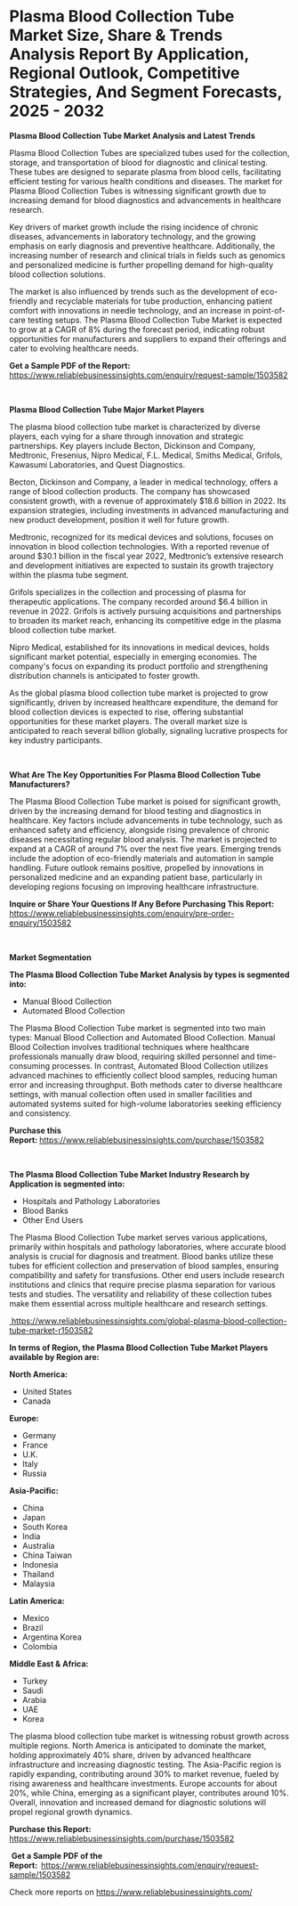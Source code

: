 <p><h1>Plasma Blood Collection Tube Market Size, Share & Trends Analysis Report By Application, Regional Outlook, Competitive Strategies, And Segment Forecasts, 2025 - 2032</h1></p><p><strong>Plasma Blood Collection Tube Market Analysis and Latest Trends</strong></p>
<p><p>Plasma Blood Collection Tubes are specialized tubes used for the collection, storage, and transportation of blood for diagnostic and clinical testing. These tubes are designed to separate plasma from blood cells, facilitating efficient testing for various health conditions and diseases. The market for Plasma Blood Collection Tubes is witnessing significant growth due to increasing demand for blood diagnostics and advancements in healthcare research.</p><p>Key drivers of market growth include the rising incidence of chronic diseases, advancements in laboratory technology, and the growing emphasis on early diagnosis and preventive healthcare. Additionally, the increasing number of research and clinical trials in fields such as genomics and personalized medicine is further propelling demand for high-quality blood collection solutions.</p><p>The market is also influenced by trends such as the development of eco-friendly and recyclable materials for tube production, enhancing patient comfort with innovations in needle technology, and an increase in point-of-care testing setups. The Plasma Blood Collection Tube Market is expected to grow at a CAGR of 8% during the forecast period, indicating robust opportunities for manufacturers and suppliers to expand their offerings and cater to evolving healthcare needs.</p></p>
<p><strong>Get a Sample PDF of the Report:&nbsp;</strong> <a href="https://www.reliablebusinessinsights.com/enquiry/request-sample/1503582?utm_campaign=2242&utm_medium=2&utm_source=Github&utm_content=ia&utm_term=23032025&utm_id=plasma-blood-collection-tube">https://www.reliablebusinessinsights.com/enquiry/request-sample/1503582</a></p>
<p>&nbsp;</p>
<p><strong>Plasma Blood Collection Tube Major Market Players</strong></p>
<p><p>The plasma blood collection tube market is characterized by diverse players, each vying for a share through innovation and strategic partnerships. Key players include Becton, Dickinson and Company, Medtronic, Fresenius, Nipro Medical, F.L. Medical, Smiths Medical, Grifols, Kawasumi Laboratories, and Quest Diagnostics.</p><p>Becton, Dickinson and Company, a leader in medical technology, offers a range of blood collection products. The company has showcased consistent growth, with a revenue of approximately $18.6 billion in 2022. Its expansion strategies, including investments in advanced manufacturing and new product development, position it well for future growth.</p><p>Medtronic, recognized for its medical devices and solutions, focuses on innovation in blood collection technologies. With a reported revenue of around $30.1 billion in the fiscal year 2022, Medtronic’s extensive research and development initiatives are expected to sustain its growth trajectory within the plasma tube segment.</p><p>Grifols specializes in the collection and processing of plasma for therapeutic applications. The company recorded around $6.4 billion in revenue in 2022. Grifols is actively pursuing acquisitions and partnerships to broaden its market reach, enhancing its competitive edge in the plasma blood collection tube market.</p><p>Nipro Medical, established for its innovations in medical devices, holds significant market potential, especially in emerging economies. The company's focus on expanding its product portfolio and strengthening distribution channels is anticipated to foster growth.</p><p>As the global plasma blood collection tube market is projected to grow significantly, driven by increased healthcare expenditure, the demand for blood collection devices is expected to rise, offering substantial opportunities for these market players. The overall market size is anticipated to reach several billion globally, signaling lucrative prospects for key industry participants.</p></p>
<p>&nbsp;</p>
<p><strong>What Are The Key Opportunities For Plasma Blood Collection Tube Manufacturers?</strong></p>
<p><p>The Plasma Blood Collection Tube market is poised for significant growth, driven by the increasing demand for blood testing and diagnostics in healthcare. Key factors include advancements in tube technology, such as enhanced safety and efficiency, alongside rising prevalence of chronic diseases necessitating regular blood analysis. The market is projected to expand at a CAGR of around 7% over the next five years. Emerging trends include the adoption of eco-friendly materials and automation in sample handling. Future outlook remains positive, propelled by innovations in personalized medicine and an expanding patient base, particularly in developing regions focusing on improving healthcare infrastructure.</p></p>
<p><strong>Inquire or Share Your Questions If Any Before Purchasing This Report:</strong> <a href="https://www.reliablebusinessinsights.com/enquiry/pre-order-enquiry/1503582?utm_campaign=2242&utm_medium=2&utm_source=Github&utm_content=ia&utm_term=23032025&utm_id=plasma-blood-collection-tube">https://www.reliablebusinessinsights.com/enquiry/pre-order-enquiry/1503582</a></p>
<p>&nbsp;</p>
<p><strong>Market Segmentation</strong></p>
<p><strong>The Plasma Blood Collection Tube Market Analysis by types is segmented into:</strong></p>
<p><ul><li>Manual Blood Collection</li><li>Automated Blood Collection</li></ul></p>
<p><p>The Plasma Blood Collection Tube market is segmented into two main types: Manual Blood Collection and Automated Blood Collection. Manual Blood Collection involves traditional techniques where healthcare professionals manually draw blood, requiring skilled personnel and time-consuming processes. In contrast, Automated Blood Collection utilizes advanced machines to efficiently collect blood samples, reducing human error and increasing throughput. Both methods cater to diverse healthcare settings, with manual collection often used in smaller facilities and automated systems suited for high-volume laboratories seeking efficiency and consistency.</p></p>
<p><strong>Purchase this Report:&nbsp;</strong><a href="https://www.reliablebusinessinsights.com/purchase/1503582?utm_campaign=2242&utm_medium=2&utm_source=Github&utm_content=ia&utm_term=23032025&utm_id=plasma-blood-collection-tube">https://www.reliablebusinessinsights.com/purchase/1503582</a></p>
<p>&nbsp;</p>
<p><strong>The Plasma Blood Collection Tube Market Industry Research by Application is segmented into:</strong></p>
<p><ul><li>Hospitals and Pathology Laboratories</li><li>Blood Banks</li><li>Other End Users</li></ul></p>
<p><p>The Plasma Blood Collection Tube market serves various applications, primarily within hospitals and pathology laboratories, where accurate blood analysis is crucial for diagnosis and treatment. Blood banks utilize these tubes for efficient collection and preservation of blood samples, ensuring compatibility and safety for transfusions. Other end users include research institutions and clinics that require precise plasma separation for various tests and studies. The versatility and reliability of these collection tubes make them essential across multiple healthcare and research settings.</p></p>
<p><a href="https://www.reliablebusinessinsights.com/global-plasma-blood-collection-tube-market-r1503582?utm_campaign=2242&utm_medium=2&utm_source=Github&utm_content=ia&utm_term=23032025&utm_id=plasma-blood-collection-tube">&nbsp;https://www.reliablebusinessinsights.com/global-plasma-blood-collection-tube-market-r1503582</a></p>
<p><strong>In terms of Region, the Plasma Blood Collection Tube Market Players available by Region are:</strong></p>
<p>
    <p> <strong> North America: </strong>
        <ul>
            <li>United States</li>
            <li>Canada</li>
        </ul>
        </p> 
    <p> <strong> Europe: </strong>
        <ul>
            <li>Germany</li>
            <li>France</li>
            <li>U.K.</li>
            <li>Italy</li>
            <li>Russia</li>
        </ul>
        </p> 
    <p> <strong> Asia-Pacific: </strong>
        <ul>
            <li>China</li>
            <li>Japan</li>
            <li>South Korea</li>
            <li>India</li>
            <li>Australia</li>
            <li>China Taiwan</li>
            <li>Indonesia</li>
            <li>Thailand</li>
            <li>Malaysia</li>
        </ul>
        </p> 
    <p> <strong> Latin America: </strong>
        <ul>
            <li>Mexico</li>
            <li>Brazil</li>
            <li>Argentina Korea</li>
            <li>Colombia</li>
        </ul>
        </p> 
    <p> <strong> Middle East & Africa: </strong>
        <ul>
            <li>Turkey</li>
            <li>Saudi</li>
            <li>Arabia</li>
            <li>UAE</li>
            <li>Korea</li>
        </ul>
    </p>
    </p>
<p><p>The plasma blood collection tube market is witnessing robust growth across multiple regions. North America is anticipated to dominate the market, holding approximately 40% share, driven by advanced healthcare infrastructure and increasing diagnostic testing. The Asia-Pacific region is rapidly expanding, contributing around 30% to market revenue, fueled by rising awareness and healthcare investments. Europe accounts for about 20%, while China, emerging as a significant player, contributes around 10%. Overall, innovation and increased demand for diagnostic solutions will propel regional growth dynamics.</p></p>
<p><strong>Purchase this Report: </strong><a href="https://www.reliablebusinessinsights.com/purchase/1503582?utm_campaign=2242&utm_medium=2&utm_source=Github&utm_content=ia&utm_term=23032025&utm_id=plasma-blood-collection-tube">https://www.reliablebusinessinsights.com/purchase/1503582</a></p>
<p>&nbsp;<strong>Get a Sample PDF of the Report:&nbsp;&nbsp;</strong><a href="https://www.reliablebusinessinsights.com/enquiry/request-sample/1503582?utm_campaign=2242&utm_medium=2&utm_source=Github&utm_content=ia&utm_term=23032025&utm_id=plasma-blood-collection-tube">https://www.reliablebusinessinsights.com/enquiry/request-sample/1503582</a></p>
<p><strong></strong></p>
<p>Check more reports on <a href="https://www.reliablebusinessinsights.com/?utm_campaign=2242&utm_medium=2&utm_source=Github&utm_content=ia&utm_term=23032025&utm_id=plasma-blood-collection-tube">https://www.reliablebusinessinsights.com/</a></p>